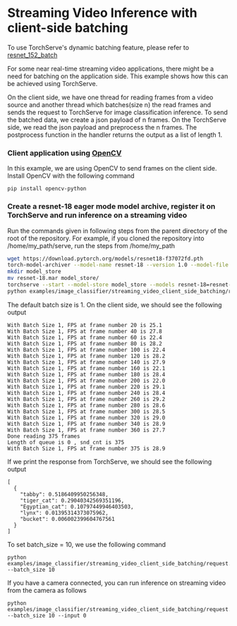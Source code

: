# Streaming Video Inference with client-side batching

To use TorchServe's dynamic batching feature, please refer to [resnet_152_batch](https://github.com/pytorch/serve/tree/examples/streaming_video/examples/image_classifier/resnet_152_batch)

For some near real-time streaming video applications, there might be a need for batching on the application side.
This example shows how this can be achieved using TorchServe.

On the client side, we have one thread for reading frames from a video source and another thread which batches(size n) the read frames and sends the request to TorchServe for image classification inference.
To send the batched data, we create a json payload of n frames.
On the TorchServe side, we read the json payload and preprocess the n frames. The postprocess function in the handler returns the output as a list of length 1.

### Client application using [OpenCV](https://opencv.org/)

In this example, we are using OpenCV to send frames on the client side.
Install OpenCV with the following command
```
pip install opencv-python
```

### Create a resnet-18 eager mode model archive, register it on TorchServe and run inference on a streaming video

Run the commands given in following steps from the parent directory of the root of the repository. For example, if you cloned the repository into /home/my_path/serve, run the steps from /home/my_path

```bash
wget https://download.pytorch.org/models/resnet18-f37072fd.pth
torch-model-archiver --model-name resnet-18 --version 1.0 --model-file ./examples/image_classifier/streaming_video_client_side_batching/model.py --serialized-file resnet18-f37072fd.pth --handler ./examples/image_classifier/streaming_video_client_side_batching/custom_handler.py --extra-files ./examples/image_classifier/index_to_name.json
mkdir model_store
mv resnet-18.mar model_store/
torchserve --start --model-store model_store --models resnet-18=resnet-18.mar
python examples/image_classifier/streaming_video_client_side_batching/request.py
```
The default batch size is 1.
On the client side, we should see the following output
```
With Batch Size 1, FPS at frame number 20 is 25.1
With Batch Size 1, FPS at frame number 40 is 27.8
With Batch Size 1, FPS at frame number 60 is 22.4
With Batch Size 1, FPS at frame number 80 is 28.2
With Batch Size 1, FPS at frame number 100 is 22.4
With Batch Size 1, FPS at frame number 120 is 28.2
With Batch Size 1, FPS at frame number 140 is 27.9
With Batch Size 1, FPS at frame number 160 is 22.1
With Batch Size 1, FPS at frame number 180 is 28.4
With Batch Size 1, FPS at frame number 200 is 22.0
With Batch Size 1, FPS at frame number 220 is 29.1
With Batch Size 1, FPS at frame number 240 is 28.4
With Batch Size 1, FPS at frame number 260 is 29.2
With Batch Size 1, FPS at frame number 280 is 28.6
With Batch Size 1, FPS at frame number 300 is 28.5
With Batch Size 1, FPS at frame number 320 is 29.0
With Batch Size 1, FPS at frame number 340 is 28.9
With Batch Size 1, FPS at frame number 360 is 27.7
Done reading 375 frames
Length of queue is 0 , snd_cnt is 375
With Batch Size 1, FPS at frame number 375 is 28.9
```

If we print the response from TorchServe, we should see the following output
```
[
  {
    "tabby": 0.5186409950256348,
    "tiger_cat": 0.29040342569351196,
    "Egyptian_cat": 0.10797449946403503,
    "lynx": 0.01395314373075962,
    "bucket": 0.006002399604767561
  }
]
```

To set batch_size = 10, we use the following command
```
python examples/image_classifier/streaming_video_client_side_batching/request.py --batch_size 10
```

If you have a camera connected, you can run inference on streaming video from the camera as follows

```
python examples/image_classifier/streaming_video_client_side_batching/request.py --batch_size 10 --input 0
```
